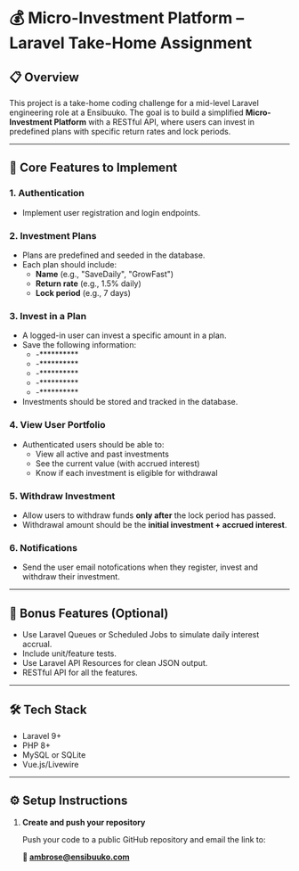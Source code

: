 # 💰 Micro-Investment Platform – Laravel Take-Home Assignment

## 📋 Overview

This project is a take-home coding challenge for a mid-level Laravel engineering role at a Ensibuuko. The goal is to build a simplified **Micro-Investment Platform** with a RESTful API, where users can invest in predefined plans with specific return rates and lock periods.

---

## 🚀 Core Features to Implement

### 1. **Authentication**
- Implement user registration and login endpoints.

### 2. **Investment Plans**
- Plans are predefined and seeded in the database.
- Each plan should include:
  - **Name** (e.g., "SaveDaily", "GrowFast")
  - **Return rate** (e.g., 1.5% daily)
  - **Lock period** (e.g., 7 days)

### 3. **Invest in a Plan**
- A logged-in user can invest a specific amount in a plan.
- Save the following information:
  - -**********
  - -**********
  - -**********
  - -**********
  - -**********
- Investments should be stored and tracked in the database.

### 4. **View User Portfolio**
- Authenticated users should be able to:
  - View all active and past investments
  - See the current value (with accrued interest)
  - Know if each investment is eligible for withdrawal

### 5. **Withdraw Investment**
- Allow users to withdraw funds **only after** the lock period has passed.
- Withdrawal amount should be the **initial investment + accrued interest**.


### 6. **Notifications**
- Send the user email notofications when they register, invest and withdraw their investment.
---

## 🎁 Bonus Features (Optional)
- Use Laravel Queues or Scheduled Jobs to simulate daily interest accrual.
- Include unit/feature tests.
- Use Laravel API Resources for clean JSON output.
- RESTful API for all the features.

---

## 🛠️ Tech Stack

- Laravel 9+
- PHP 8+
- MySQL or SQLite
- Vue.js/Livewire

---

## ⚙️ Setup Instructions

1. **Create and push your repository**

   Push your code to a public GitHub repository and email the link to:

   **📩 ambrose@ensibuuko.com**

